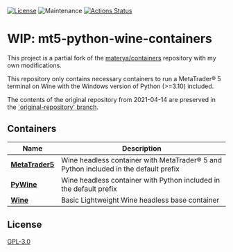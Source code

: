 [![License][license-image]][license-url]
![Maintenance](https://img.shields.io/maintenance/yes/2022?style=flat-square)
[![Actions Status][action-image]][action-url]

# WIP: mt5-python-wine-containers

This project is a partial fork of the [materya/containers][orig-repo-url]
repository with my own modifications.

This repository only contains necessary containers to run a MetaTrader® 5
terminal on Wine with the Windows version of Python (>=3.10) included.

The contents of the original repository from 2021-04-14 are preserved in
the [`original-repository' branch][orig-repo-branch].

## Containers

| Name | Description |
|-|-|
| **[MetaTrader5](/specs/metatrader5)** | Wine headless container with MetaTrader® 5 and Python included in the default prefix |
| **[PyWine](/specs/pywine)** | Wine headless container with Python included in the default prefix |
| **[Wine](/specs/wine)** | Basic Lightweight Wine headless base container |

## License

[GPL-3.0](LICENSE)

[license-image]: https://img.shields.io/github/license/wyrmiyu/mt5-python-wine-containers?style=flat-square
[license-url]: LICENSE
[action-image]: https://img.shields.io/github/workflow/status/wyrmiyu/mt5-python-wine-containers/Build%20&%20Push?label=Build%20%26%20Push&logo=github&style=flat-square
[action-url]: https://github.com/wyrmiyu/mt5-python-wine-containers/actions
[orig-repo-branch]: https://github.com/wyrmiyu/mt5-python-wine-containers/tree/original-repository
[orig-repo-url]: https://github.com/materya/containers